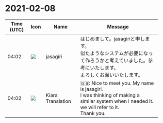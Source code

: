 # 2021-02-08

|Time (UTC)|Icon|Name|Message|
|---|---|---|---|
|04:02|![](https://secure.gravatar.com/avatar/40e5dc3902d624113704705439a4b39e.jpg?s=72&d=https%3A%2F%2Fa.slack-edge.com%2Fdf10d%2Fimg%2Favatars%2Fava_0025-72.png)|jasagiri|はじめまして。jasagiriと申します。<br>似たようなシステムが必要になって作ろうかと考えていました。参考にいたします。<br>よろしくお願いいたします。|
|04:02|![](https://avatars.slack-edge.com/2019-08-21/732685848020_f3f20736795184660348_72.png)|Kiara Translation|🇬🇧: Nice to meet you. My name is jasagiri.<br>I was thinking of making a similar system when I needed it. we will refer to it.<br>Thank you.|
